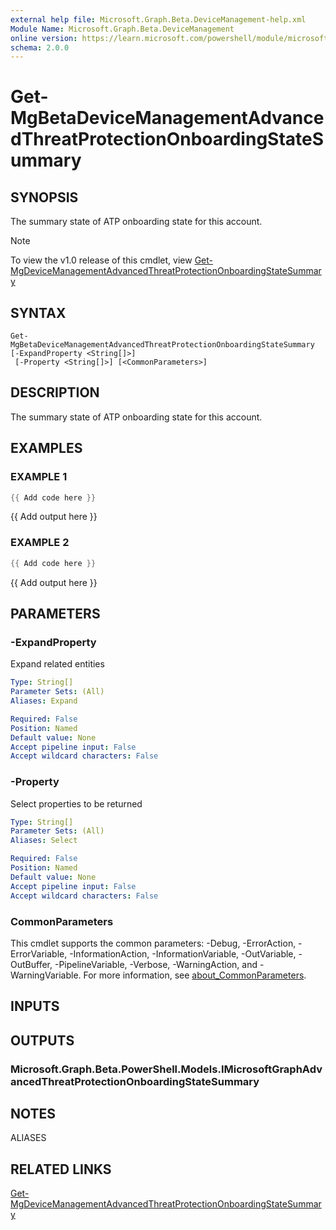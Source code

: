 ```yaml
---
external help file: Microsoft.Graph.Beta.DeviceManagement-help.xml
Module Name: Microsoft.Graph.Beta.DeviceManagement
online version: https://learn.microsoft.com/powershell/module/microsoft.graph.beta.devicemanagement/get-mgbetadevicemanagementadvancedthreatprotectiononboardingstatesummary
schema: 2.0.0
---
```


# Get-MgBetaDeviceManagementAdvancedThreatProtectionOnboardingStateSummary

## SYNOPSIS
The summary state of ATP onboarding state for this account.

> [!NOTE]
> To view the v1.0 release of this cmdlet, view [Get-MgDeviceManagementAdvancedThreatProtectionOnboardingStateSummary](/powershell/module/Microsoft.Graph.DeviceManagement/Get-MgDeviceManagementAdvancedThreatProtectionOnboardingStateSummary?view=graph-powershell-v1.0)

## SYNTAX

```
Get-MgBetaDeviceManagementAdvancedThreatProtectionOnboardingStateSummary [-ExpandProperty <String[]>]
 [-Property <String[]>] [<CommonParameters>]
```

## DESCRIPTION
The summary state of ATP onboarding state for this account.

## EXAMPLES

### EXAMPLE 1
```powershell
{{ Add code here }}
```

{{ Add output here }}

### EXAMPLE 2
```powershell
{{ Add code here }}
```

{{ Add output here }}

## PARAMETERS

### -ExpandProperty
Expand related entities

```yaml
Type: String[]
Parameter Sets: (All)
Aliases: Expand

Required: False
Position: Named
Default value: None
Accept pipeline input: False
Accept wildcard characters: False
```

### -Property
Select properties to be returned

```yaml
Type: String[]
Parameter Sets: (All)
Aliases: Select

Required: False
Position: Named
Default value: None
Accept pipeline input: False
Accept wildcard characters: False
```

### CommonParameters
This cmdlet supports the common parameters: -Debug, -ErrorAction, -ErrorVariable, -InformationAction, -InformationVariable, -OutVariable, -OutBuffer, -PipelineVariable, -Verbose, -WarningAction, and -WarningVariable. For more information, see [about_CommonParameters](http://go.microsoft.com/fwlink/?LinkID=113216).

## INPUTS

## OUTPUTS

### Microsoft.Graph.Beta.PowerShell.Models.IMicrosoftGraphAdvancedThreatProtectionOnboardingStateSummary
## NOTES

ALIASES

## RELATED LINKS
[Get-MgDeviceManagementAdvancedThreatProtectionOnboardingStateSummary](/powershell/module/Microsoft.Graph.DeviceManagement/Get-MgDeviceManagementAdvancedThreatProtectionOnboardingStateSummary?view=graph-powershell-v1.0)
